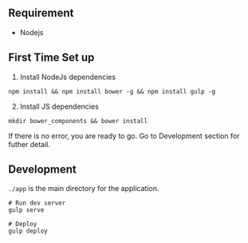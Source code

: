 
## Requirement
- Nodejs

## First Time Set up
1. Install NodeJs dependencies
```
npm install && npm install bower -g && npm install gulp -g
```
2. Install JS dependencies
```
mkdir bower_components && bower install
```

If there is no error, you are ready to go. Go to Development section for futher
detail.

## Development
`./app` is the main directory for the application.

```
# Run dev server
gulp serve

# Deploy
gulp deploy
```

